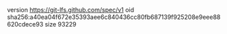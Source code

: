 version https://git-lfs.github.com/spec/v1
oid sha256:a40ea04f672e35393aee6c840436cc80fb687139f925208e9eee88620cdece93
size 93229
